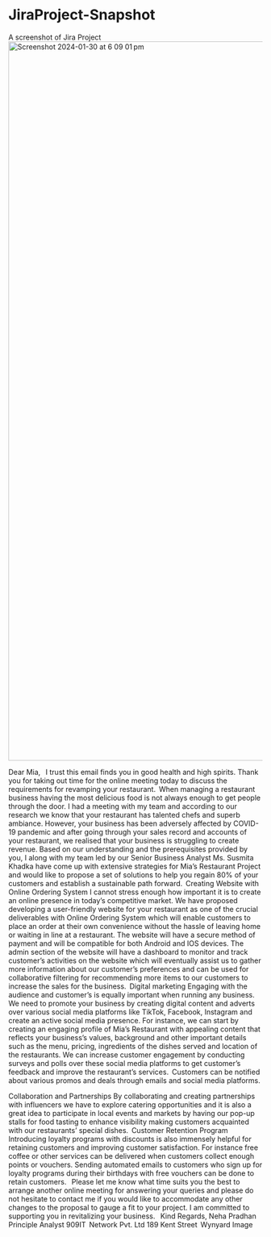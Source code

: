 # JiraProject-Snapshot
A screenshot of Jira Project
<img width="1427" alt="Screenshot 2024-01-30 at 6 09 01 pm" src="https://github.com/nehapradhan/JiraProject-Snapshot/assets/32742603/d0c4c342-3126-425d-90fa-6d6e7a85e54c">


Dear Mia, 
  
I trust this email finds you in good health and high spirits. Thank you for taking out time for the online meeting today to discuss the requirements for revamping your restaurant.  
When managing a restaurant business having the most delicious food is not always enough to get people through the door. I had a meeting with my team and according to our research we know that your restaurant has talented chefs and superb ambiance. However, your business has been adversely affected by COVID-19 pandemic and after going through your sales record and accounts of your restaurant, we realised that your business is struggling to create revenue. 
Based on our understanding and the prerequisites provided by you, I along with my team led by our Senior Business Analyst Ms. Susmita Khadka have come up with extensive strategies for Mia’s Restaurant Project and would like to propose a set of solutions to help you regain 80% of your customers and establish a sustainable path forward.  
Creating Website with Online Ordering System 
I cannot stress enough how important it is to create an online presence in today’s competitive market. We have proposed developing a user-friendly website for your restaurant as one of the crucial deliverables with Online Ordering System which will enable customers to place an order at their own convenience without the hassle of leaving home or waiting in line at a restaurant. The website will have a secure method of payment and will be compatible for both Android and IOS devices. The admin section of the website will have a dashboard to monitor and track customer’s activities on the website which will eventually assist us to gather more information about our customer’s preferences and can be used for collaborative filtering for recommending more items to our customers to increase the sales for the business.  
Digital marketing 
Engaging with the audience and customer’s is equally important when running any business. We need to promote your business by creating digital content and adverts over various social media platforms like TikTok, Facebook, Instagram and create an active social media presence. For instance, we can start by creating an engaging profile of Mia’s Restaurant with appealing content that reflects your business’s values, background and other important details such as the menu, pricing, ingredients of the dishes served and location of the restaurants. We can increase customer engagement by conducting surveys and polls over these social media platforms to get customer’s feedback and improve the restaurant’s services.  Customers can be notified about various promos and deals through emails and social media platforms. 

Collaboration and Partnerships 
By collaborating and creating partnerships with influencers we have to explore catering opportunities and it is also a great idea to participate in local events and markets by having our pop-up stalls for food tasting to enhance visibility making customers acquainted with our restaurants’ special dishes.  
Customer Retention Program 
Introducing loyalty programs with discounts is also immensely helpful for retaining customers and improving customer satisfaction. For instance free coffee or other services can be delivered when customers collect enough points or vouchers. Sending automated emails to customers who sign up for loyalty programs during their birthdays with free vouchers can be done to retain customers. 
  
Please let me know what time suits you the best to arrange another online meeting for answering your queries and please do not hesitate to contact me if you would like to accommodate any other changes to the proposal to gauge a fit to your project. I am committed to supporting you in revitalizing your business. 
  
Kind Regards, 
Neha Pradhan 
Principle Analyst 
909IT  Network Pvt. Ltd 
189 Kent Street  
Wynyard 
Image 
 
